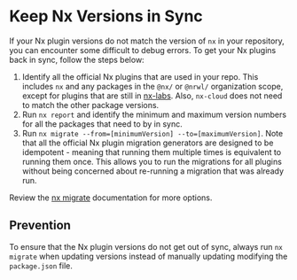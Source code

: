 # Keep Nx Versions in Sync

If your Nx plugin versions do not match the version of `nx` in your repository, you can encounter some difficult to debug errors. To get your Nx plugins back in sync, follow the steps below:

1. Identify all the official Nx plugins that are used in your repo. This includes `nx` and any packages in the `@nx/` or `@nrwl/` organization scope, except for plugins that are still in [nx-labs](https://github.com/nrwl/nx-labs). Also, `nx-cloud` does not need to match the other package versions.
2. Run `nx report` and identify the minimum and maximum version numbers for all the packages that need to by in sync.
3. Run `nx migrate --from=[minimumVersion] --to=[maximumVersion]`. Note that all the official Nx plugin migration generators are designed to be idempotent - meaning that running them multiple times is equivalent to running them once. This allows you to run the migrations for all plugins without being concerned about re-running a migration that was already run.

Review the [nx migrate](/features/automate-updating-dependencies) documentation for more options.

## Prevention

To ensure that the Nx plugin versions do not get out of sync, always run `nx migrate` when updating versions instead of manually updating modifying the `package.json` file.
